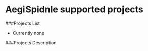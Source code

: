 AegiSpidnle supported projects
==============================

###Projects List
* Currently none

###Projects Description